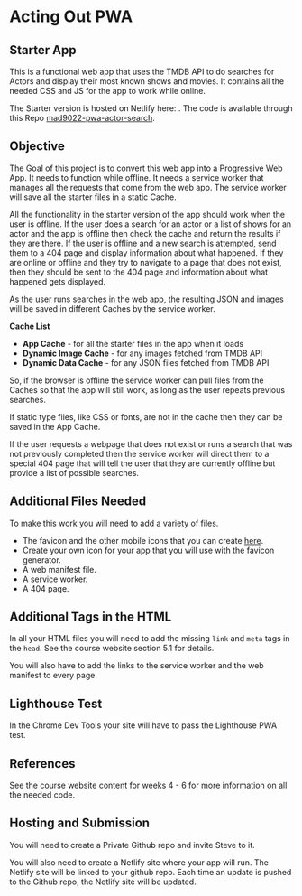 # Acting Out PWA

## Starter App

This is a functional web app that uses the TMDB API to do searches for Actors and display their most known shows and movies. It contains all the needed CSS and JS for the app to work while online.

The Starter version is hosted on Netlify here: [](). The code is available through this Repo [mad9022-pwa-actor-search](https://github.com/prof3ssorSt3v3/mad9022-pwa-actor-search).

## Objective

The Goal of this project is to convert this web app into a Progressive Web App. It needs to function while offline. It needs a service worker that manages all the requests that come from the web app. The service worker will save all the starter files in a static Cache.

All the functionality in the starter version of the app should work when the user is offline. If the user does a search for an actor or a list of shows for an actor and the app is offline then check the cache and return the results if they are there. If the user is offline and a new search is attempted, send them to a 404 page and display information about what happened. If they are online or offline and they try to navigate to a page that does not exist, then they should be sent to the 404 page and information about what happened gets displayed.

As the user runs searches in the web app, the resulting JSON and images will be saved in different Caches by the service worker.

**Cache List**

- **App Cache** - for all the starter files in the app when it loads
- **Dynamic Image Cache** - for any images fetched from TMDB API
- **Dynamic Data Cache** - for any JSON files fetched from TMDB API

So, if the browser is offline the service worker can pull files from the Caches so that the app will still work, as long as the user repeats previous searches.

If static type files, like CSS or fonts, are not in the cache then they can be saved in the App Cache.

If the user requests a webpage that does not exist or runs a search that was not previously completed then the service worker will direct them to a special 404 page that will tell the user that they are currently offline but provide a list of possible searches.

## Additional Files Needed

To make this work you will need to add a variety of files.

- The favicon and the other mobile icons that you can create [here](https://realfavicongenerator.net/).
- Create your own icon for your app that you will use with the favicon generator.
- A web manifest file.
- A service worker.
- A 404 page.

## Additional Tags in the HTML

In all your HTML files you will need to add the missing `link` and `meta` tags in the `head`. See the course website section 5.1 for details.

You will also have to add the links to the service worker and the web manifest to every page.

## Lighthouse Test

In the Chrome Dev Tools your site will have to pass the Lighthouse PWA test.

## References

See the course website content for weeks 4 - 6 for more information on all the needed code.

## Hosting and Submission

You will need to create a Private Github repo and invite Steve to it.

You will also need to create a Netlify site where your app will run. The Netlify site will be linked to your github repo. Each time an update is pushed to the Github repo, the Netlify site will be updated.
